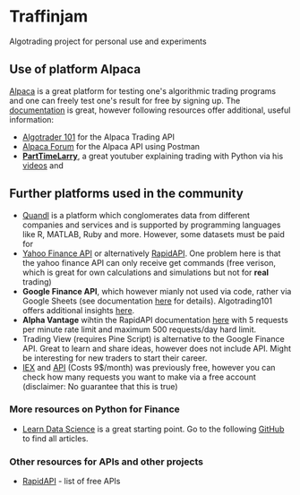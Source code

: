 # Traffinjam

Algotrading project for personal use and experiments

## Use of platform Alpaca

[Alpaca](https://alpaca.markets/algotrading) is a great platform for testing one's algorithmic trading programs and one can freely test one's result for free by signing up. The [documentation](https://alpaca.markets/docs/) is great, however following resources offer additional, useful information:

- [Algotrader 101](https://algotrading101.com/learn/alpaca-trading-api-guide/) for the Alpaca Trading API
- [Alpaca Forum](https://forum.alpaca.markets/t/manually-trading-stocks-using-postman-and-the-alpaca-api/166) for the Alpaca API using Postman
- **[PartTimeLarry](https://twitter.com/PartTimeLarry)**, a great youtuber explaining trading with Python via his [videos](https://www.youtube.com/c/parttimelarry) and 





## Further platforms used in the community

- [Quandl](https://www.quandl.com) is a platform which conglomerates data from different companies and services and is supported by programming languages like R, MATLAB, Ruby and more. However, some datasets must be paid for
- [Yahoo Finance API](https://pypi.org/project/yfinance/) or alternatively [RapidAPI](https://rapidapi.com/). One problem here is that the yahoo finance API can only receive get commands (free verison, which is great for own calculations and simulations but not for **real** trading)
- **Google Finance API**, which however mianly not used via code, rather via Google Sheets (see documentation [here](https://support.google.com/docs/answer/3093281?hl=en) for details). Algotrading101 offers additional insights [here](https://algotrading101.com/learn/google-finance-api-guide/). 
- **Alpha Vantage** wihtin the RapidAPI documentation [here](https://rapidapi.com/alphavantage/api/alpha-vantage) with 5 requests per minute rate limit and maximum 500 requests/day hard limit.
- Trading View (requires Pine Script) is alternative to the Google Finance API. Great to learn and share ideas, however does not include API. Might be interesting for new traders to start their career.
- [IEX](https://iexcloud.io) and [API](https://iexcloud.io/docs/api/) (Costs 9$/month) was previously free, however you can check how many requests you want to make via a free account (disclaimer: No guarantee that this is true)


### More resources on Python for Finance

- [Learn Data Science](https://www.learndatasci.com/tutorials/python-finance-part-yahoo-finance-api-pandas-matplotlib/) is a great starting point. Go to the following [GitHub](https://github.com/LearnDataSci/articles) to find all articles. 

### Other resources for APIs and other projects
- [RapidAPI](https://rapidapi.com/collection/list-of-free-apis) - list of free APIs

